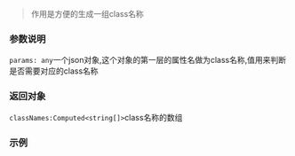 > 作用是方便的生成一组class名称

### 参数说明

``params: any``一个json对象,这个对象的第一层的属性名做为class名称,值用来判断是否需要对应的class名称

### 返回对象

  ``classNames:Computed<string[]>``class名称的数组

### 示例